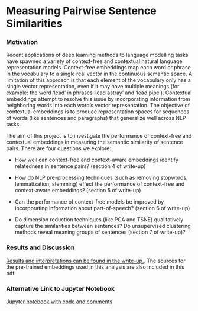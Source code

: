 # Measuring Pairwise Sentence Similarities


### Motivation
Recent applications of deep learning methods to language modelling tasks have spawned a variety of context-free and contextual natural language representation models. Context-free embeddings map each word or phrase in the vocabulary to a single real vector in the continuous semantic space. A limitation of this approach is that each element of the vocabulary only has a single vector representation, even if it may have multiple meanings (for example: the word ‘lead’ in phrases ‘lead astray’ and ‘lead pipe’). Contextual embeddings attempt to resolve this issue by incorporating information from neighboring words into each word’s vector representation. The objective of contextual embeddings is to produce representation spaces for sequences of words (like sentences and paragraphs) that generalize well across NLP tasks. 

The aim of this project is to investigate the performance of context-free and contextual embeddings in measuring the semantic similarity of sentence pairs. There are four questions we explore:

 - How well can context-free and context-aware embeddings identify relatedness in sentence pairs? (section 4 of write-up)

 - How do NLP pre-processing techniques (such as removing stopwords, lemmatization, stemming) effect the performance of context-free and context-aware embeddings? (section 5 of write-up)

 - Can the performance of context-free models be improved by incorporating information about part-of-speech? (section 6 of write-up)

 - Do dimension reduction techniques (like PCA and TSNE) qualitatively capture the similarities between sentences? Do unsupervised clustering methods reveal meaning groups of sentences (section 7 of write-up)?

### Results and Discussion
[Results and interpretations can be found in the write-up.](https://github.com/ataxali/sentence_similarity/blob/master/results_report.pdf). The sources for the pre-trained embeddings used in this analysis are also included in this pdf. 

### Alternative Link to Jupyter Notebook
[Jupyter notebook with code and comments](https://github.com/ataxali/sentence_similarity/blob/master/sentence_similarity_code.ipynb)

